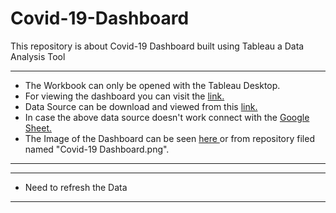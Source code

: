 # Covid-19-Dashboard
This repository is about Covid-19 Dashboard built using Tableau a Data Analysis Tool
<hr>

- The Workbook can only be opened with the Tableau Desktop.<br>
- For viewing the dashboard you can visit the <a href = 'https://tabsoft.co/3gr0sDq'> link.</a> <br>
- Data Source can be download and viewed from this <a href = 'https://opendata.ecdc.europa.eu/covid19/casedistribution/csv'> link. </a> <br>
- In case the above data source doesn't work connect with the <a href = 'https://docs.google.com/spreadsheets/d/1VXj2h0qLF3kIVulVSCOG1L6oVdc81IA9kzqyDyXhDcA/edit?usp=sharing'> Google Sheet.</a> <br>
- The Image of the Dashboard can be seen <a href = "https://raw.githubusercontent.com/SoleCodr/Covid-19-Dashboard/master/Covid-19%20Dashboard.png"> here </a> or from repository filed named "Covid-19 Dashboard.png". 
<hr>

---
- Need to refresh the Data
<hr>
